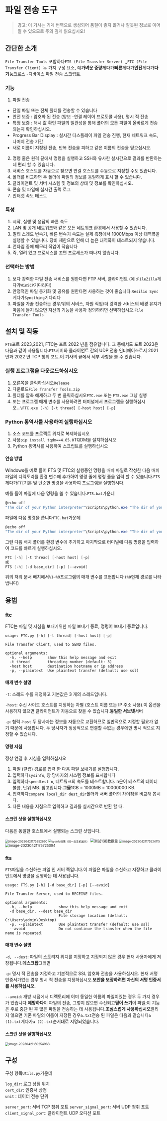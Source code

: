 # 파일 전송 도구

> 경고: 이 기사는 기계 번역으로 생성되어 품질이 좋지 않거나 잘못된 정보로 이어질 수 있으므로 주의 깊게 읽으십시오!

## 간단한 소개

`File Transfer Tools` 포함하다`FTS (File Transfer Server) `,,`FTC (File Transfer Client) `두 가지 구성 요소, 예**가벼운 중량**게다가**빠른**게다가**안전**게다가**다기능**크로스 -디바이스 파일 전송 스크립트.

### 기능

1. 파일 전송

  - 단일 파일 또는 전체 폴더를 전송할 수 있습니다
  - 안전 보증 : 암호화 된 전송 (양보 -연결 레이어 프로토콜 사용), 명시 적 전송
  - 특정 보증 : 해시 값 확인 파일의 일관성을 통해 폴더의 모든 파일이 올바르게 전송되는지 확인하십시오.
  - Progress Bar Display : 실시간 디스플레이 파일 전송 진행, 현재 네트워크 속도, 나머지 전송 기간
  - 새로 이름이 지정된 전송, 반복 전송을 피하고 같은 이름의 전송을 덮으십시오.

2. 명령 줄은 원격 끝에서 명령을 실행하고 SSH와 유사한 실시간으로 결과를 반환하는 데 편리 할 수 ​​있습니다.
3. 서비스 호스트를 자동으로 찾으면 연결 호스트를 수동으로 지정할 수도 있습니다.
4. 폴더를 비교하면 두 폴더에 파일의 정보를 동일하게 표시 할 수 있습니다.
5. 클라이언트 및 서버 시스템 및 정보의 상태 및 정보를 확인하십시오.
6. 콘솔 및 파일에 실시간 출력 로그
7. 인터넷 속도 테스트

### 특성

1. 시작, 실행 및 응답의 빠른 속도
2. LAN 및 공개 네트워크와 같은 모든 네트워크 환경에서 사용할 수 있습니다.
3. 멀티 스레드 변속기, 빠른 변속기 속도는 실제 측정에서 1000Mbps 이상 대역폭을 실행할 수 있습니다. 장비 제한으로 인해 더 높은 대역폭이 테스트되지 않습니다.
4. 런타임 중에 메모리 직업이 작습니다
5. 즉, 열려 있고 프로세스를 끄면 프로세스가 떠나지 않습니다.

### 선택하는 방법

1. 보다 강력한 파일 전송 서비스를 원한다면 FTP 서버, 클라이언트 (예 :`FileZilla`게다가`WinSCP`기다리다)
2. 안정적인 파일 동기화 및 공유를 원한다면 사용하는 것이 좋습니다.`Resilio Sync`게다가`Syncthing`기다리다
3. 파일을 가끔 전송하는 경우/위의 서비스, 자원 직업/더 강력한 서비스의 배경 유지가 마음에 들지 않으면 자신의 기능을 사용자 정의하려면 선택하십시오.`File Transfer Tools`

## 설치 및 작동

`FTS`포트 2023,2021, FTC는 포트 2022 년을 점유합니다. 그 중에서도 포트 2023은 다음과 같이 사용됩니다.`FTS`서버와 클라이언트 간의 UDP 전송 인터페이스로서 2021 년과 2022 년 TCP 청취 포트.이 기사의 끝에서 세부 사항을 볼 수 있습니다.

### 실행 프로그램을 다운로드하십시오

1. 오른쪽을 클릭하십시오`Release`
2. 다운로드`File Transfer Tools.zip`
3. 폴더를 압축 해제하고 두 번 클릭하십시오`FTC.exe` 또는 `FTS.exe` 그냥 실행
4. 또는 프로그램 매개 변수를 사용하려면 터미널에서 프로그램을 실행하십시오.`.\FTC.exe [-h] [-t thread] [-host host] [-p]`

### Python 통역사를 사용하여 실행하십시오

1. 소스 코드를 프로젝트 위치로 복제하십시오
2. 사용`pip install tqdm==4.65.0`TQDM을 설치하십시오
3. Python 통역사를 사용하여 스크립트를 실행하십시오

#### 연습 방법

Windows를 예로 들어 FTS 및 FTC의 실행중인 명령을 배치 파일로 작성한 다음 배치 파일의 디렉토리를 환경 변수에 추가하여 명령 줄에 명령 줄을 입력 할 수 있습니다.`FTS`게다가`FTC`기본 및 단순한 명령을 사용하여 프로그램을 실행합시다.

예를 들어 파일에 다음 명령을 쓸 수 있습니다.`FTS.bat`가운데

```powershell
@echo off
"The dir of your Python interpreter"\Scripts\python.exe "The dir of your project"\FTS.py %1 %2 %3 %4 %5 %6
```

파일에 다음 명령을 씁니다`FTC.bat`가운데

```powershell
@echo off
"The dir of your Python interpreter"\Scripts\python.exe "The dir of your project"\FTC.py %1 %2 %3 %4 %5 %6
```

그런 다음 배치 폴더를 환경 변수에 추가하고 마지막으로 터미널에 다음 명령을 입력하여 코드를 빠르게 실행하십시오.

```powershell
FTC [-h] [-t thread] [-host host] [-p]
或
FTS [-h] [-d base_dir] [-p] [--avoid]
```

위의 처리 문서 배치에서`%1~%9`프로그램의 매개 변수를 표현합니다 (`%0`현재 경로를 나타냅니다)



## 용법

### ftc

FTC는 파일 및 지침을 보내기위한 파일 보내기 종료, 명령어 보내기 종료입니다.

```
usage: FTC.py [-h] [-t thread] [-host host] [-p]

File Transfer Client, used to SEND files.

optional arguments:
  -h, --help       show this help message and exit
  -t thread        threading number (default: 3)
  -host host       destination hostname or ip address
  -p, --plaintext  Use plaintext transfer (default: use ssl)
```

#### 매개 변수 설명

`-t`: 스레드 수를 지정하고 기본값은 3 개의 스레드입니다.

`-host`: 수신 사이드 호스트를 지정하는 차별 (호스트 이름 또는 IP 주소 사용).이 옵션을 사용하지 않으면 클라이언트가 자동으로 찾을 수 있습니다.**동일한 서브넷**서버

`-p`: 협력`-host` 두 당사자는 정보를 자동으로 교환하므로 일반적으로 지정할 필요가 없기 때문에 사용합니다. 두 당사자가 정상적으로 연결할 수없는 경우에만 명시 적으로 지정할 수 있습니다.

#### 명령 지침

정상 연결 후 지침을 입력하십시오

1. 파일 (클립) 경로를 입력 한 다음 파일 보내기를 실행합니다.
2. 입력하다`sysinfo`, 양 당사자의 시스템 정보를 표시합니다
3. 입력하다`speedtest n`, 네트워크의 속도를 테스트합니다. n은이 테스트의 데이터 볼륨, 단위 MB. 참고입니다.**그물**1GB = 1000MB = 10000000 KB.
4. 입력하다`compare local_dir dest_dir`폴더와 서버 폴더의 차이점을 비교해 봅시다.
5. 다른 내용을 지침으로 입력하고 결과를 실시간으로 반환 할 때.

#### 스크린 샷을 실행하십시오

다음은 동일한 호스트에서 실행되는 스크린 샷입니다.

<img src="assets/image-20230421175852690.png" alt="image-20230421175852690" style="zoom:67%;" />

<img src="assets/image-20230421174220808.png" alt="sysinfo效果（同一台主机展示）" style="zoom:60%;" />

<img src="assets/image-20230421175214141.png" alt="测试1GB数据量" style="zoom: 80%;" />

<img src="assets/image-20230421175524115.png" alt="image-20230421175524115" style="zoom:67%;" />

<img src="assets/image-20230421175725094.png" alt="image-20230421175725094" style="zoom:80%;" />

### fts

`FTS`파일을 수신하는 파일 인 서버 쪽입니다.이 파일은 파일을 수신하고 저장하고 클라이언트에서 명령을 실행하는 데 사용됩니다.

```
usage: FTS.py [-h] [-d base_dir] [-p] [--avoid]

File Transfer Server, used to RECEIVE files.

optional arguments:
  -h, --help            show this help message and exit
  -d base_dir, --dest base_dir
                        File storage location (default: C:\Users\admin\Desktop)
  -p, --plaintext       Use plaintext transfer (default: use ssl)
  --avoid               Do not continue the transfer when the file name is repeated.
```

#### 매개 변수 설명

`-d, --dest`: 파일의 스토리지 위치를 지정하고 지정되지 않은 경우 현재 사용자에게 저장됩니다.**데스크탑**그러면

`-p`: 명시 적 전송을 지정하고 기본적으로 SSL 암호화 전송을 사용하십시오. 현재 서명 인증서가없는 경우 명시 적 전송을 지정하십시오.**보안을 보장하려면 자신의 서명 인증서를 사용하십시오.**

`--avoid`: 개방 시점에서 디렉토리에 이미 동일한 이름의 파일이있는 경우 두 가지 경우가 있습니다.**예방하다**이 파일의 전송, 그렇지 않으면 수신되고**덮어 쓰기**이 파일;이 기능은 주로 중단 된 후 많은 파일을 전송하는 데 사용됩니다.**조심스럽게 사용하십시오**열리지 않으면 기존 파일의 이름이 지정된 경우`a.txt`전송 된 파일은 다음과 같습니다`a (1).txt`게다가`a (2).txt`순서대로 지명되었습니다.

#### 스크린 샷을 실행하십시오

<img src="assets/image-20230421180254963.png" alt="image-20230421180254963" style="zoom:70%;" />

## 구성

구성 항목`Utils.py`가운데

`log_dir`: 로그 상점 위치 </br>
`cert_dir`: 인증서 상점 </br>
`unit` : 데이터 전송 단위 </br>

`server_port`: 서버 TCP 청취 포트 </b>
`server_signal_port`: 서버 UDP 청취 포트 </br>
`client_signal_port`: 클라이언트 UDP 오디션 포트 </br>

 
